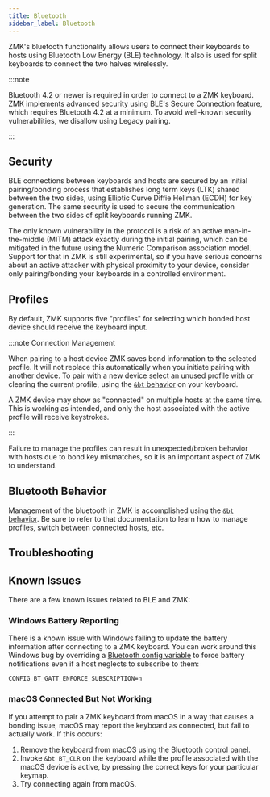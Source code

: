 ```yaml
---
title: Bluetooth
sidebar_label: Bluetooth
---
```


ZMK's bluetooth functionality allows users to connect their keyboards to hosts using Bluetooth Low Energy (BLE) technology. It also is used for split keyboards to connect the two halves wirelessly.

:::note

Bluetooth 4.2 or newer is required in order to connect to a ZMK keyboard. ZMK implements advanced security using BLE's Secure Connection feature, which requires Bluetooth 4.2 at a minimum. To avoid well-known security vulnerabilities, we disallow using Legacy pairing.

:::

## Security

BLE connections between keyboards and hosts are secured by an initial pairing/bonding process that establishes long term keys (LTK) shared between the two sides, using Elliptic Curve Diffie Hellman (ECDH) for key generation. The same security is used to secure the communication between the two sides of split keyboards running ZMK.

The only known vulnerability in the protocol is a risk of an active man-in-the-middle (MITM) attack exactly during the initial pairing, which can be mitigated in the future using the Numeric Comparison association model. Support for that in ZMK is still experimental, so if you have serious concerns about an active attacker with physical proximity to your device, consider only pairing/bonding your keyboards in a controlled environment.

## Profiles

By default, ZMK supports five "profiles" for selecting which bonded host
device should receive the keyboard input.

:::note Connection Management

When pairing to a host device ZMK saves bond information to the selected profile. It will not replace this automatically when you initiate pairing with another device. To pair with a new device select an unused profile with or clearing the current profile, using the [`&bt` behavior](../behaviors/bluetooth.md) on your keyboard.

A ZMK device may show as "connected" on multiple hosts at the same time. This is working as intended, and only the host associated with the active profile will receive keystrokes.

:::

Failure to manage the profiles can result in unexpected/broken behavior with hosts due to bond key mismatches, so it is an important aspect of ZMK to understand.

## Bluetooth Behavior

Management of the bluetooth in ZMK is accomplished using the [`&bt` behavior](../behaviors/bluetooth.md). Be sure to refer to that documentation to learn how to manage profiles, switch between connected hosts, etc.

## Troubleshooting

## Known Issues

There are a few known issues related to BLE and ZMK:

### Windows Battery Reporting

There is a known issue with Windows failing to update the battery information after connecting to a ZMK keyboard. You can work around this Windows bug by overriding a [Bluetooth config variable](../config/bluetooth.md) to force battery notifications even if a host neglects to subscribe to them:

```
CONFIG_BT_GATT_ENFORCE_SUBSCRIPTION=n
```

### macOS Connected But Not Working

If you attempt to pair a ZMK keyboard from macOS in a way that causes a bonding issue, macOS may report the keyboard as connected, but fail to actually work. If this occurs:

1. Remove the keyboard from macOS using the Bluetooth control panel.
1. Invoke `&bt BT_CLR` on the keyboard while the profile associated with the macOS device is active, by pressing the correct keys for your particular keymap.
1. Try connecting again from macOS.
